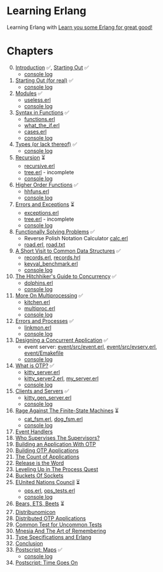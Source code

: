 # Learning Erlang

Learning Erlang with [Learn you some Erlang for great good!][lyse]

[lyse]: http://learnyousomeerlang.com/

# Chapters

0. <a href="http://learnyousomeerlang.com/introduction">Introduction</a> ✅, <a href="http://learnyousomeerlang.com/starting-out">Starting Out</a> ✅
    * [console log](log01.erl)
0. <a href="http://learnyousomeerlang.com/starting-out-for-real">Starting Out (for real)</a> ✅
    * [console log](log02.erl)
0. <a href="http://learnyousomeerlang.com/modules">Modules</a> ✅
    * [useless.erl](useless.erl)
    * [console log](log03.erl)
0. <a href="http://learnyousomeerlang.com/syntax-in-functions">Syntax in Functions</a> ✅
    * [functions.erl](functions.erl)
    * [what_the_if.erl](what_the_if.erl)
    * [cases.erl](cases.erl)
    * [console log](log04.erl)
0. <a href="http://learnyousomeerlang.com/types-or-lack-thereof">Types (or lack thereof)</a> ✅
    * [console log](log05.erl)
0. <a href="http://learnyousomeerlang.com/recursion">Recursion</a> ⏳
    * [recursive.erl](recursive.erl)
    * [tree.erl](tree.erl) - incomplete
    * [console log](log06.erl)
0. <a href="http://learnyousomeerlang.com/higher-order-functions">Higher Order Functions</a> ✅
    * [hhfuns.erl](hhfuns.erl)
    * [console log](log07.erl)
0. <a href="http://learnyousomeerlang.com/errors-and-exceptions">Errors and Exceptions</a> ⏳
    * [exceptions.erl](exceptions.erl)
    * [tree.erl](tree.erl) - incomplete
    * [console log](log08.erl)
0. <a href="http://learnyousomeerlang.com/functionally-solving-problems">Functionally Solving Problems</a> ✅
    * Reverse Polish Notation Calculator [calc.erl](calc.erl)
    * [road.erl](road.erl), [road.txt](road.erl)
0. <a href="http://learnyousomeerlang.com/a-short-visit-to-common-data-structures">A Short Visit to Common Data Structures</a> ✅
    * [records.erl](records.erl), [records.hrl](records.hrl)
    * [keyval_benchmark.erl](keyval_benchmark.erl)
    * [console log](log10.erl)
0. <a href="http://learnyousomeerlang.com/the-hitchhikers-guide-to-concurrency">The Hitchhiker's Guide to Concurrency</a> ✅
    * [dolphins.erl](dolphins.erl)
    * [console log](log11.erl)
0. <a href="http://learnyousomeerlang.com/more-on-multiprocessing">More On Multiprocessing</a> ✅
    * [kitchen.erl](kitchen.erl)
    * [multiproc.erl](multiproc.erl)
    * [console log](log12.erl)
0. <a href="http://learnyousomeerlang.com/errors-and-processes">Errors and Processes</a> ✅
    * [linkmon.erl](linkmon.erl)
    * [console log](log13.erl)
0. <a href="http://learnyousomeerlang.com/designing-a-concurrent-application">Designing a Concurrent Application</a> ✅
    * event server: [event/src/event.erl](event/src/event.erl), [event/src/evserv.erl](event/src/evserv.erl), [event/Emakefile](event/Emakefile)
    * [console log](log14.erl)
0. <a href="http://learnyousomeerlang.com/what-is-otp">What is OTP?</a> ✅
    * [kitty_server.erl](kitty_server.erl)
    * [kitty_server2.erl](kitty_server2.erl), [my_server.erl](my_server.erl)
    * [console log](log15.erl)
0. <a href="http://learnyousomeerlang.com/clients-and-servers">Clients and Servers</a> ✅
    * [kitty_gen_server.erl](kitty_gen_server.erl)
    * [console log](log16.erl)
0. <a href="http://learnyousomeerlang.com/finite-state-machines">Rage Against The Finite-State Machines</a> ⏳
    * [cat_fsm.erl](cat_fsm.erl), [dog_fsm.erl](dog_fsm.erl)
    * [console log](log17.erl)
0. <a href="http://learnyousomeerlang.com/event-handlers">Event Handlers</a>
0. <a href="http://learnyousomeerlang.com/supervisors">Who Supervises The Supervisors?</a>
0. <a href="http://learnyousomeerlang.com/building-applications-with-otp">Building an Application With OTP</a>
0. <a href="http://learnyousomeerlang.com/building-otp-applications">Building OTP Applications</a>
0. <a href="http://learnyousomeerlang.com/the-count-of-applications">The Count of Applications</a>
0. <a href="http://learnyousomeerlang.com/release-is-the-word">Release is the Word</a>
0. <a href="http://learnyousomeerlang.com/relups">Leveling Up in The Process Quest</a>
0. <a href="http://learnyousomeerlang.com/buckets-of-sockets">Buckets Of Sockets</a>
0. <a href="http://learnyousomeerlang.com/eunit">EUnited Nations Council</a> ⏳
    * [ops.erl](ops.erl), [ops_tests.erl](ops_tests.erl)
    * [console log](log26.erl)
0. <a href="http://learnyousomeerlang.com/ets">Bears, ETS, Beets</a> ⏳
0. <a href="http://learnyousomeerlang.com/distribunomicon">Distribunomicon</a>
0. <a href="http://learnyousomeerlang.com/distributed-otp-applications">Distributed OTP Applications</a>
0. <a href="http://learnyousomeerlang.com/common-test-for-uncommon-tests">Common Test for Uncommon Tests</a>
0. <a href="http://learnyousomeerlang.com/mnesia">Mnesia And The Art of Remembering</a>
0. <a href="http://learnyousomeerlang.com/dialyzer">Type Specifications and Erlang</a>
0. <a href="http://learnyousomeerlang.com/conclusion">Conclusion</a>
0. <a href="http://learnyousomeerlang.com/maps">Postscript: Maps</a> ✅
    * [console log](log34.erl)
0. <a href="http://learnyousomeerlang.com/time">Postscript: Time Goes On</a>
